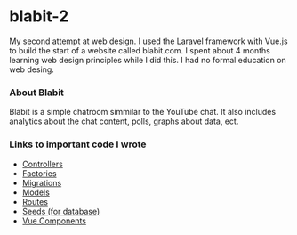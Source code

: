 <h1>blabit-2</h1>

<p>My second attempt at web design. I used the Laravel framework with Vue.js to build the start of a website called blabit.com. I spent about 4 months learning web design principles while I did this. I had no formal education on web desing.</p>

<h3>About Blabit</h3>

<p>Blabit is a simple chatroom simmilar to the YouTube chat. It also includes analytics about the chat content, polls, graphs about data, ect.</p>


<h3>Links to important code I wrote</h3>

<ul>
    <li><a href="/app/Http/Controllers">Controllers</a></li>
    <li><a href="/database/factories">Factories</a></li>
    <li><a href="/database/migrations">Migrations</a></li>
    <li><a href="/app">Models</a></li>
    <li><a href="/routes/web.php">Routes</a></li>
    <li><a href="/database/seeds">Seeds (for database)</a></li>
    <li><a href="/resources/assets/js/components">Vue Components</a></li>
</ul>